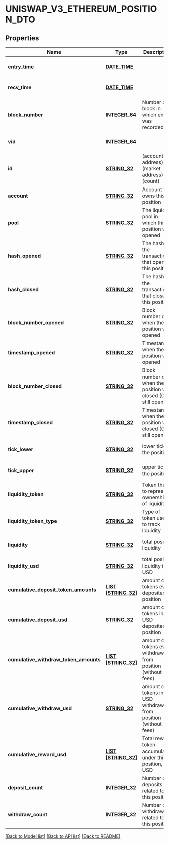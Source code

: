 # UNISWAP_V3_ETHEREUM_POSITION_DTO

## Properties
Name | Type | Description | Notes
------------ | ------------- | ------------- | -------------
**entry_time** | [**DATE_TIME**](DATE_TIME.md) |  | [optional] [default to null]
**recv_time** | [**DATE_TIME**](DATE_TIME.md) |  | [optional] [default to null]
**block_number** | **INTEGER_64** | Number of block in which entity was recorded. | [optional] [default to null]
**vid** | **INTEGER_64** |  | [optional] [default to null]
**id** | [**STRING_32**](STRING_32.md) | (account address)-(market address)-(count) | [optional] [default to null]
**account** | [**STRING_32**](STRING_32.md) | Account that owns this position | [optional] [default to null]
**pool** | [**STRING_32**](STRING_32.md) | The liquidity pool in which this position was opened | [optional] [default to null]
**hash_opened** | [**STRING_32**](STRING_32.md) | The hash of the transaction that opened this position | [optional] [default to null]
**hash_closed** | [**STRING_32**](STRING_32.md) | The hash of the transaction that closed this position | [optional] [default to null]
**block_number_opened** | [**STRING_32**](STRING_32.md) | Block number of when the position was opened | [optional] [default to null]
**timestamp_opened** | [**STRING_32**](STRING_32.md) | Timestamp when the position was opened | [optional] [default to null]
**block_number_closed** | [**STRING_32**](STRING_32.md) | Block number of when the position was closed (0 if still open) | [optional] [default to null]
**timestamp_closed** | [**STRING_32**](STRING_32.md) | Timestamp when the position was closed (0 if still open) | [optional] [default to null]
**tick_lower** | [**STRING_32**](STRING_32.md) | lower tick of the position | [optional] [default to null]
**tick_upper** | [**STRING_32**](STRING_32.md) | upper tick of the position | [optional] [default to null]
**liquidity_token** | [**STRING_32**](STRING_32.md) | Token that is to represent ownership of liquidity | [optional] [default to null]
**liquidity_token_type** | [**STRING_32**](STRING_32.md) | Type of token used to track liquidity | [optional] [default to null]
**liquidity** | [**STRING_32**](STRING_32.md) | total position liquidity | [optional] [default to null]
**liquidity_usd** | [**STRING_32**](STRING_32.md) | total position liquidity in USD | [optional] [default to null]
**cumulative_deposit_token_amounts** | [**LIST [STRING_32]**](STRING_32.md) | amount of tokens ever deposited to position | [optional] [default to null]
**cumulative_deposit_usd** | [**STRING_32**](STRING_32.md) | amount of tokens in USD deposited to position | [optional] [default to null]
**cumulative_withdraw_token_amounts** | [**LIST [STRING_32]**](STRING_32.md) | amount of tokens ever withdrawn from position (without fees) | [optional] [default to null]
**cumulative_withdraw_usd** | [**STRING_32**](STRING_32.md) | amount of tokens in USD withdrawn from position (without fees) | [optional] [default to null]
**cumulative_reward_usd** | [**LIST [STRING_32]**](STRING_32.md) | Total reward token accumulated under this position, in USD | [optional] [default to null]
**deposit_count** | **INTEGER_32** | Number of deposits related to this position | [optional] [default to null]
**withdraw_count** | **INTEGER_32** | Number of withdrawals related to this position | [optional] [default to null]

[[Back to Model list]](../README.md#documentation-for-models) [[Back to API list]](../README.md#documentation-for-api-endpoints) [[Back to README]](../README.md)


